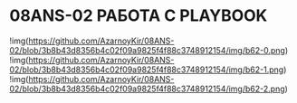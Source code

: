 # 08ANS-02 РАБОТА С PLAYBOOK
!img(https://github.com/AzarnoyKir/08ANS-02/blob/3b8b43d8356b4c02f09a9825f4f88c3748912154/img/b62-0.png)
!img(https://github.com/AzarnoyKir/08ANS-02/blob/3b8b43d8356b4c02f09a9825f4f88c3748912154/img/b62-1.png)
!img(https://github.com/AzarnoyKir/08ANS-02/blob/3b8b43d8356b4c02f09a9825f4f88c3748912154/img/b62-2.png)
